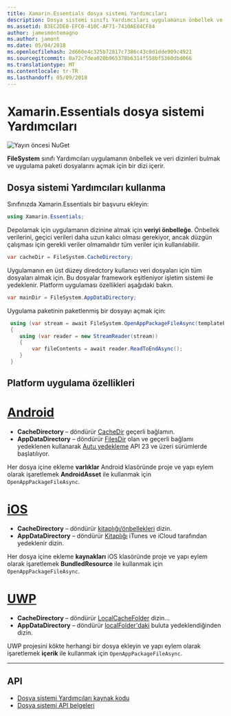 ```yaml
---
title: Xamarin.Essentials dosya sistemi Yardımcıları
description: Dosya sistemi sınıfı Yardımcıları uygulamanın önbellek ve veri dizinleri bulmak ve uygulama paketi dosyalarını açmak için bir dizi içerir.
ms.assetid: B3EC2DE0-EFC0-410C-AF71-7410AE84CF84
author: jamesmontemagno
ms.author: jamont
ms.date: 05/04/2018
ms.openlocfilehash: 2d660e4c325b72817c7386c43c0d1dde909c4921
ms.sourcegitcommit: 0a72c7dea020b965378b6314f558bf5360dbd066
ms.translationtype: MT
ms.contentlocale: tr-TR
ms.lasthandoff: 05/09/2018
---
```

# <a name="xamarinessentials-file-system-helpers"></a>Xamarin.Essentials dosya sistemi Yardımcıları

![Yayın öncesi NuGet](~/media/shared/pre-release.png)

**FileSystem** sınıfı Yardımcıları uygulamanın önbellek ve veri dizinleri bulmak ve uygulama paketi dosyalarını açmak için bir dizi içerir.

## <a name="using-file-system-helpers"></a>Dosya sistemi Yardımcıları kullanma

Sınıfınızda Xamarin.Essentials bir başvuru ekleyin:

```csharp
using Xamarin.Essentials;
```

Depolamak için uygulamanın dizinine almak için **veriyi önbelleğe**. Önbellek verilerini, geçici verileri daha uzun kalıcı olması gerekiyor, ancak düzgün çalışması için gerekli veriler olmamalıdır tüm veriler için kullanılabilir.

```csharp
var cacheDir = FileSystem.CacheDirectory;
```

Uygulamanın en üst düzey diredctory kullanıcı veri dosyaları için tüm dosyaları almak için. Bu dosyalar framework eşitleniyor işletim sistemi ile yedeklenir. Platform uygulaması özellikleri aşağıdaki bakın.

```csharp
var mainDir = FileSystem.AppDataDirectory;
```

Uygulama paketinin paketlenmiş bir dosyayı açmak için:

```csharp
 using (var stream = await FileSystem.OpenAppPackageFileAsync(templateFileName))
 {
    using (var reader = new StreamReader(stream))
    {
        var fileContents = await reader.ReadToEndAsync();
    }
 }
```

## <a name="platform-implementation-specifics"></a>Platform uygulama özellikleri

# <a name="androidtabandroid"></a>[Android](#tab/android)

- **CacheDirectory** – döndürür [CacheDir](https://developer.android.com/reference/android/content/Context.html#getCacheDir) geçerli bağlamın.
- **AppDataDirectory** – döndürür [FilesDir](https://developer.android.com/reference/android/content/Context.html#getFilesDir) olan ve geçerli bağlamı yedeklenen kullanarak [Autu yedekleme](https://developer.android.com/guide/topics/data/autobackup.html) API 23 ve üzeri sürümlerde başlatılıyor.

Her dosya içine ekleme **varlıklar** Android klasöründe proje ve yapı eylem olarak işaretlemek **AndroidAsset** ile kullanmak için `OpenAppPackageFileAsync`.

# <a name="iostabios"></a>[iOS](#tab/ios)

- **CacheDirectory** – döndürür [kitaplığı/önbellekleri](https://developer.apple.com/library/content/documentation/FileManagement/Conceptual/FileSystemProgrammingGuide/FileSystemOverview/FileSystemOverview.html) dizin.
- **AppDataDirectory** – döndürür [Kitaplığı](https://developer.apple.com/library/content/documentation/FileManagement/Conceptual/FileSystemProgrammingGuide/FileSystemOverview/FileSystemOverview.html) iTunes ve iCloud tarafından yedeklenir dizin.

Her dosya içine ekleme **kaynakları** iOS klasöründe proje ve yapı eylem olarak işaretlemek **BundledResource** ile kullanmak için `OpenAppPackageFileAsync`.

# <a name="uwptabuwp"></a>[UWP](#tab/uwp)

- **CacheDirectory** – döndürür [LocalCacheFolder](https://docs.microsoft.com/en-us/uwp/api/windows.storage.applicationdata.localcachefolder#Windows_Storage_ApplicationData_LocalCacheFolder) dizin...
- **AppDataDirectory** – döndürür [localFolder'daki](https://docs.microsoft.com/en-us/uwp/api/windows.storage.applicationdata.localfolder#Windows_Storage_ApplicationData_LocalFolder) buluta yedeklendiğinden dizin.

UWP projesini kökte herhangi bir dosya ekleyin ve yapı eylem olarak işaretlemek **içerik** ile kullanmak için `OpenAppPackageFileAsync`.

--------------

## <a name="api"></a>API

- [Dosya sistemi Yardımcıları kaynak kodu](https://github.com/xamarin/Essentials/tree/master/Essentials/FileSystem)
- [Dosya sistemi API belgeleri](xref:Xamarin.Essentials.FileSystem)
